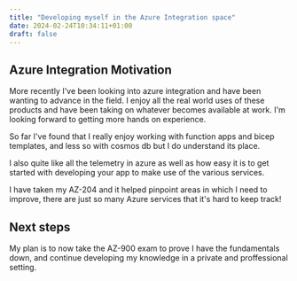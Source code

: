 ```yaml
---
title: "Developing myself in the Azure Integration space"
date: 2024-02-24T10:34:11+01:00
draft: false
---
```


## Azure Integration Motivation

More recently I've been looking into azure integration and have been wanting to advance in the field. I enjoy all the real world uses of these products and have been taking on whatever becomes available at work. I'm looking forward to getting more hands on experience.

So far I've found that I really enjoy working with function apps and bicep templates, and less so with cosmos db but I do understand its place. 

I also quite like all the telemetry in azure as well as how easy it is to get started with developing your app to make use of the various services.

I have taken my AZ-204 and it helped pinpoint areas in which I need to improve, there are just so many Azure services that it's hard to keep track!

## Next steps

My plan is to now take the AZ-900 exam to prove I have the fundamentals down, and continue developing my knowledge in a private and proffessional setting.
